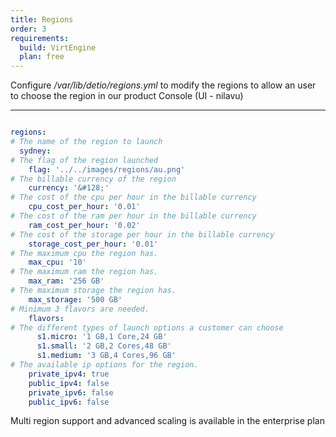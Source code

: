 ```yaml
---
title: Regions
order: 3
requirements:
  build: VirtEngine
  plan: free
---
```



Configure */var/lib/detio/regions.yml* to modify the regions to allow an user to choose the region in our product Console (UI - nilavu)

---

~~~yaml

regions:
# The name of the region to launch
  sydney:
# The flag of the region launched
    flag: '../../images/regions/au.png'
# The billable currency of the region
    currency: '&#128;'
# The cost of the cpu per hour in the billable currency
    cpu_cost_per_hour: '0.01'
# The cost of the ram per hour in the billable currency
    ram_cost_per_hour: '0.02'
# The cost of the storage per hour in the billable currency
    storage_cost_per_hour: '0.01'
# The maximum cpu the region has.
    max_cpu: '10'
# The maximum ram the region has.
    max_ram: '256 GB'
# The maximum storage the region has.
    max_storage: '500 GB'
# Minimum 3 flavors are needed.
    flavors:
# The different types of launch options a customer can choose
      s1.micro: '1 GB,1 Core,24 GB'
      s1.small: '2 GB,2 Cores,48 GB'
      s1.medium: '3 GB,4 Cores,96 GB'
# The available ip options for the region.
    private_ipv4: true
    public_ipv4: false
    private_ipv6: false
    public_ipv6: false

~~~

Multi region support and advanced scaling is available in the enterprise plan
